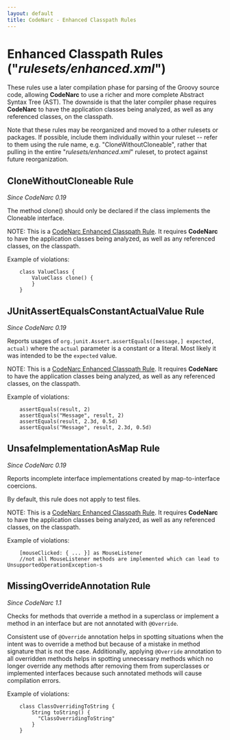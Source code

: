 ```yaml
---
layout: default
title: CodeNarc - Enhanced Classpath Rules
---  
```


# Enhanced Classpath Rules ("*rulesets/enhanced.xml*")

These rules use a later compilation phase for parsing of the Groovy source code, allowing **CodeNarc**
to use a richer and more complete Abstract Syntax Tree (AST). The downside is that the later
compiler phase requires **CodeNarc** to have the application classes being analyzed, as well as
any referenced classes, on the classpath.

Note that these rules may be reorganized and moved to a other rulesets or packages. If possible, include
them individually within your ruleset -- refer to them using the rule name, e.g. "CloneWithoutCloneable",
rather that pulling in the entire "*rulesets/enhanced.xml*" ruleset, to protect against future reorganization.


## CloneWithoutCloneable Rule

*Since CodeNarc 0.19*

The method clone() should only be declared if the class implements the Cloneable interface.

NOTE: This is a [CodeNarc Enhanced Classpath Rule](./codenarc-enhanced-classpath-rules.html).
It requires **CodeNarc** to have the application classes being analyzed, as well as any referenced classes, on the classpath.

Example of violations:

```
    class ValueClass {
        ValueClass clone() {
        }
    }
```


## JUnitAssertEqualsConstantActualValue Rule

*Since CodeNarc 0.19*

Reports usages of `org.junit.Assert.assertEquals([message,] expected, actual)` where the `actual` parameter
is a constant or a literal. Most likely it was intended to be the `expected` value.

NOTE: This is a [CodeNarc Enhanced Classpath Rule](./codenarc-enhanced-classpath-rules.html).
It requires **CodeNarc** to have the application classes being analyzed, as well as any referenced classes, on the classpath.

Example of violations:

```
    assertEquals(result, 2)
    assertEquals("Message", result, 2)
    assertEquals(result, 2.3d, 0.5d)
    assertEquals("Message", result, 2.3d, 0.5d)
```


## UnsafeImplementationAsMap Rule

*Since CodeNarc 0.19*

Reports incomplete interface implementations created by map-to-interface coercions.

By default, this rule does not apply to test files.

NOTE: This is a [CodeNarc Enhanced Classpath Rule](./codenarc-enhanced-classpath-rules.html).
It requires **CodeNarc** to have the application classes being analyzed, as well as any referenced classes, on the classpath.

Example of violations:

```
    [mouseClicked: { ... }] as MouseListener
    //not all MouseListener methods are implemented which can lead to UnsupportedOperationException-s
```


## MissingOverrideAnnotation Rule

*Since CodeNarc 1.1*

Checks for methods that override a method in a superclass or implement a method in an interface but are not annotated
with `@Override`.

Consistent use of `@Override` annotation helps in spotting situations when the intent was to override a method but
because of a mistake in method signature that is not the case. Additionally, applying `@Override` annotation to
all overridden methods helps in spotting unnecessary methods which no longer override any methods after removing them
from superclasses or implemented interfaces because such annotated methods will cause compilation errors.

Example of violations:

```
    class ClassOverridingToString {
        String toString() {
          "ClassOverridingToString"
        }
    }
```
